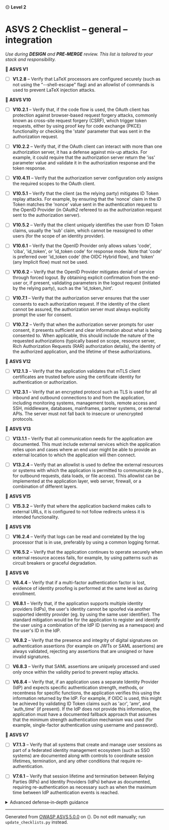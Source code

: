🟡 **Level 2**

# ASVS 2 Checklist – general – integration

*Use during **DESIGN** and **PRE‑MERGE** review. This list is tailored to your stack and responsibility.*



🎯 **ASVS V1**

- [ ] **V1.2.8** – Verify that LaTeX processors are configured securely (such as not using the "--shell-escape" flag) and an allowlist of commands is used to prevent LaTeX injection attacks.


🎯 **ASVS V10**

- [ ] **V10.2.1** – Verify that, if the code flow is used, the OAuth client has protection against browser-based request forgery attacks, commonly known as cross-site request forgery (CSRF), which trigger token requests, either by using proof key for code exchange (PKCE) functionality or checking the 'state' parameter that was sent in the authorization request.

- [ ] **V10.2.2** – Verify that, if the OAuth client can interact with more than one authorization server, it has a defense against mix-up attacks. For example, it could require that the authorization server return the 'iss' parameter value and validate it in the authorization response and the token response.

- [ ] **V10.4.11** – Verify that the authorization server configuration only assigns the required scopes to the OAuth client.

- [ ] **V10.5.1** – Verify that the client (as the relying party) mitigates ID Token replay attacks. For example, by ensuring that the 'nonce' claim in the ID Token matches the 'nonce' value sent in the authentication request to the OpenID Provider (in OAuth2 refereed to as the authorization request sent to the authorization server).

- [ ] **V10.5.2** – Verify that the client uniquely identifies the user from ID Token claims, usually the 'sub' claim, which cannot be reassigned to other users (for the scope of an identity provider).

- [ ] **V10.6.1** – Verify that the OpenID Provider only allows values 'code', 'ciba', 'id_token', or 'id_token code' for response mode. Note that 'code' is preferred over 'id_token code' (the OIDC Hybrid flow), and 'token' (any Implicit flow) must not be used.

- [ ] **V10.6.2** – Verify that the OpenID Provider mitigates denial of service through forced logout. By obtaining explicit confirmation from the end-user or, if present, validating parameters in the logout request (initiated by the relying party), such as the 'id_token_hint'.

- [ ] **V10.7.1** – Verify that the authorization server ensures that the user consents to each authorization request. If the identity of the client cannot be assured, the authorization server must always explicitly prompt the user for consent.

- [ ] **V10.7.2** – Verify that when the authorization server prompts for user consent, it presents sufficient and clear information about what is being consented to. When applicable, this should include the nature of the requested authorizations (typically based on scope, resource server, Rich Authorization Requests (RAR) authorization details), the identity of the authorized application, and the lifetime of these authorizations.


🎯 **ASVS V12**

- [ ] **V12.1.3** – Verify that the application validates that mTLS client certificates are trusted before using the certificate identity for authentication or authorization.

- [ ] **V12.3.1** – Verify that an encrypted protocol such as TLS is used for all inbound and outbound connections to and from the application, including monitoring systems, management tools, remote access and SSH, middleware, databases, mainframes, partner systems, or external APIs. The server must not fall back to insecure or unencrypted protocols.


🎯 **ASVS V13**

- [ ] **V13.1.1** – Verify that all communication needs for the application are documented. This must include external services which the application relies upon and cases where an end user might be able to provide an external location to which the application will then connect.

- [ ] **V13.2.4** – Verify that an allowlist is used to define the external resources or systems with which the application is permitted to communicate (e.g., for outbound requests, data loads, or file access). This allowlist can be implemented at the application layer, web server, firewall, or a combination of different layers.


🎯 **ASVS V15**

- [ ] **V15.3.2** – Verify that where the application backend makes calls to external URLs, it is configured to not follow redirects unless it is intended functionality.


🎯 **ASVS V16**

- [ ] **V16.2.4** – Verify that logs can be read and correlated by the log processor that is in use, preferably by using a common logging format.

- [ ] **V16.5.2** – Verify that the application continues to operate securely when external resource access fails, for example, by using patterns such as circuit breakers or graceful degradation.


🎯 **ASVS V6**

- [ ] **V6.4.4** – Verify that if a multi-factor authentication factor is lost, evidence of identity proofing is performed at the same level as during enrollment.

- [ ] **V6.8.1** – Verify that, if the application supports multiple identity providers (IdPs), the user's identity cannot be spoofed via another supported identity provider (eg. by using the same user identifier). The standard mitigation would be for the application to register and identify the user using a combination of the IdP ID (serving as a namespace) and the user's ID in the IdP.

- [ ] **V6.8.2** – Verify that the presence and integrity of digital signatures on authentication assertions (for example on JWTs or SAML assertions) are always validated, rejecting any assertions that are unsigned or have invalid signatures.

- [ ] **V6.8.3** – Verify that SAML assertions are uniquely processed and used only once within the validity period to prevent replay attacks.

- [ ] **V6.8.4** – Verify that, if an application uses a separate Identity Provider (IdP) and expects specific authentication strength, methods, or recentness for specific functions, the application verifies this using the information returned by the IdP. For example, if OIDC is used, this might be achieved by validating ID Token claims such as 'acr', 'amr', and 'auth_time' (if present). If the IdP does not provide this information, the application must have a documented fallback approach that assumes that the minimum strength authentication mechanism was used (for example, single-factor authentication using username and password).


🎯 **ASVS V7**

- [ ] **V7.1.3** – Verify that all systems that create and manage user sessions as part of a federated identity management ecosystem (such as SSO systems) are documented along with controls to coordinate session lifetimes, termination, and any other conditions that require re-authentication.

- [ ] **V7.6.1** – Verify that session lifetime and termination between Relying Parties (RPs) and Identity Providers (IdPs) behave as documented, requiring re-authentication as necessary such as when the maximum time between IdP authentication events is reached.

<details><summary>Advanced defense‑in‑depth guidance</summary>


_Add organisation‑specific recommendations, links to tooling, threat models, etc._

</details>


---

Generated from [OWASP ASVS 5.0.0](https://owasp.org/www-project-application-security-verification-standard/) on {}. Do not edit manually; run `update_checklists.py` instead.
